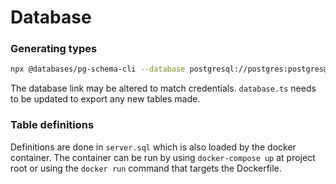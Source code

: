 #  Database
### Generating types
```bash
npx @databases/pg-schema-cli --database postgresql://postgres:postgres@localhost:5432/postgres --directory db/generated
```
The database link may be altered to match credentials. `database.ts` needs to be updated to export any new tables made.

### Table definitions
Definitions are done in `server.sql` which is also loaded by the docker container.
The container can be run by using `docker-compose up` at project root or using the `docker run`  command that targets the Dockerfile.

